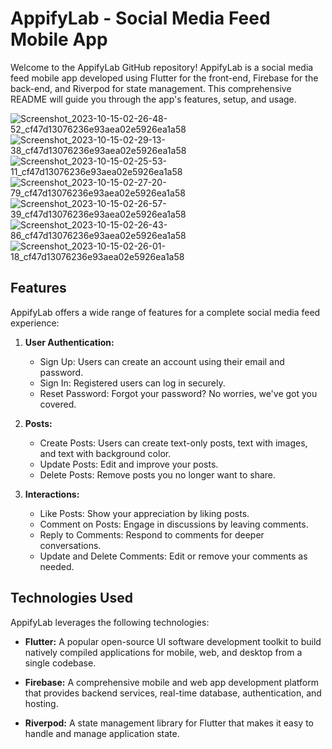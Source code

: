 # AppifyLab - Social Media Feed Mobile App

Welcome to the AppifyLab GitHub repository! AppifyLab is a social media feed mobile app developed using Flutter for the front-end, Firebase for the back-end, and Riverpod for state management. This comprehensive README will guide you through the app's features, setup, and usage.


![Screenshot_2023-10-15-02-26-48-52_cf47d13076236e93aea02e5926ea1a58](https://github.com/Sifat-16/appify_lab_socm/assets/59054820/79ab6d63-d25a-4fe6-a0c3-e0a596c16eb4)
![Screenshot_2023-10-15-02-29-13-38_cf47d13076236e93aea02e5926ea1a58](https://github.com/Sifat-16/appify_lab_socm/assets/59054820/9b396a5f-6c14-49fb-b0f9-2f85111b782f)
![Screenshot_2023-10-15-02-25-53-11_cf47d13076236e93aea02e5926ea1a58](https://github.com/Sifat-16/appify_lab_socm/assets/59054820/d4b3f80b-be15-42ea-9bb3-b3adb65563b7)
![Screenshot_2023-10-15-02-27-20-79_cf47d13076236e93aea02e5926ea1a58](https://github.com/Sifat-16/appify_lab_socm/assets/59054820/92596ec3-cfc1-47e8-b2b9-8cb3fb41a6e2)
![Screenshot_2023-10-15-02-26-57-39_cf47d13076236e93aea02e5926ea1a58](https://github.com/Sifat-16/appify_lab_socm/assets/59054820/8d42c43c-6e86-41b2-b94c-d87b904fe366)
![Screenshot_2023-10-15-02-26-43-86_cf47d13076236e93aea02e5926ea1a58](https://github.com/Sifat-16/appify_lab_socm/assets/59054820/eb0be138-d5a8-49b0-a31a-7fecc8a3ec9a)
![Screenshot_2023-10-15-02-26-01-18_cf47d13076236e93aea02e5926ea1a58](https://github.com/Sifat-16/appify_lab_socm/assets/59054820/80f093e6-bcf6-484f-9497-4985ad49ea25)


## Features

AppifyLab offers a wide range of features for a complete social media feed experience:

1. **User Authentication:**
   - Sign Up: Users can create an account using their email and password.
   - Sign In: Registered users can log in securely.
   - Reset Password: Forgot your password? No worries, we've got you covered.

2. **Posts:**
   - Create Posts: Users can create text-only posts, text with images, and text with background color.
   - Update Posts: Edit and improve your posts.
   - Delete Posts: Remove posts you no longer want to share.

3. **Interactions:**
   - Like Posts: Show your appreciation by liking posts.
   - Comment on Posts: Engage in discussions by leaving comments.
   - Reply to Comments: Respond to comments for deeper conversations.
   - Update and Delete Comments: Edit or remove your comments as needed.

## Technologies Used

AppifyLab leverages the following technologies:

- **Flutter:** A popular open-source UI software development toolkit to build natively compiled applications for mobile, web, and desktop from a single codebase.

- **Firebase:** A comprehensive mobile and web app development platform that provides backend services, real-time database, authentication, and hosting.

- **Riverpod:** A state management library for Flutter that makes it easy to handle and manage application state.



